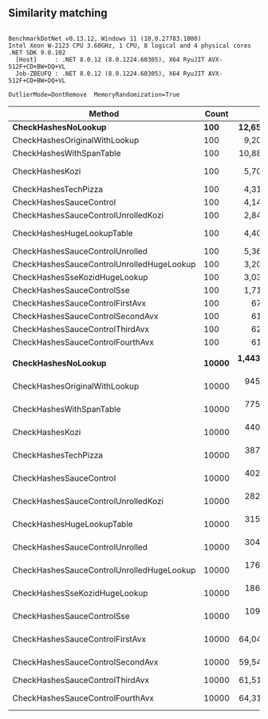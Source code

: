 ## Similarity matching



```

BenchmarkDotNet v0.13.12, Windows 11 (10.0.27783.1000)
Intel Xeon W-2123 CPU 3.60GHz, 1 CPU, 8 logical and 4 physical cores
.NET SDK 9.0.102
  [Host]     : .NET 8.0.12 (8.0.1224.60305), X64 RyuJIT AVX-512F+CD+BW+DQ+VL
  Job-ZBEUFQ : .NET 8.0.12 (8.0.1224.60305), X64 RyuJIT AVX-512F+CD+BW+DQ+VL

OutlierMode=DontRemove  MemoryRandomization=True  

```
| Method                                    | Count | Mean           | Error        | StdDev        | Median         | Ratio | RatioSD |
|------------------------------------------ |------ |---------------:|-------------:|--------------:|---------------:|------:|--------:|
| **CheckHashesNoLookup**                       | **100**   |    **12,659.9 ns** |    **246.29 ns** |     **320.24 ns** |    **12,553.5 ns** | **19.63** |    **2.06** |
| CheckHashesOriginalWithLookup             | 100   |     9,208.2 ns |    181.47 ns |     366.58 ns |     9,034.6 ns | 14.91 |    1.29 |
| CheckHashesWithSpanTable                  | 100   |    10,889.5 ns |    217.83 ns |     298.16 ns |    10,764.3 ns | 16.78 |    1.79 |
| CheckHashesKozi                           | 100   |     5,705.0 ns |    424.32 ns |   1,251.11 ns |     5,170.2 ns |  9.27 |    1.94 |
| CheckHashesTechPizza                      | 100   |     4,318.5 ns |    312.95 ns |     922.75 ns |     3,898.8 ns |  7.07 |    1.71 |
| CheckHashesSauceControl                   | 100   |     4,140.6 ns |     92.91 ns |     273.95 ns |     4,061.0 ns |  6.76 |    0.75 |
| CheckHashesSauceControlUnrolledKozi       | 100   |     2,846.7 ns |     56.57 ns |     160.49 ns |     2,798.4 ns |  4.65 |    0.49 |
| CheckHashesHugeLookupTable                | 100   |     4,402.3 ns |    350.84 ns |   1,034.45 ns |     4,573.8 ns |  7.20 |    1.82 |
| CheckHashesSauceControlUnrolled           | 100   |     5,361.3 ns |     65.96 ns |      61.70 ns |     5,343.7 ns |  8.19 |    0.90 |
| CheckHashesSauceControlUnrolledHugeLookup | 100   |     3,207.6 ns |     41.23 ns |      38.56 ns |     3,203.5 ns |  4.90 |    0.53 |
| CheckHashesSseKozidHugeLookup             | 100   |     3,033.7 ns |     59.71 ns |      81.73 ns |     3,055.7 ns |  4.67 |    0.46 |
| CheckHashesSauceControlSse                | 100   |     1,718.7 ns |     24.71 ns |      23.12 ns |     1,725.6 ns |  2.62 |    0.27 |
| CheckHashesSauceControlFirstAvx           | 100   |       671.1 ns |     29.85 ns |      88.01 ns |       637.9 ns |  1.10 |    0.17 |
| CheckHashesSauceControlSecondAvx          | 100   |       611.6 ns |     24.91 ns |      73.44 ns |       593.1 ns |  1.00 |    0.13 |
| CheckHashesSauceControlThirdAvx           | 100   |       625.6 ns |     16.85 ns |      49.69 ns |       605.6 ns |  1.02 |    0.12 |
| CheckHashesSauceControlFourthAvx          | 100   |       616.8 ns |     18.68 ns |      55.09 ns |       597.0 ns |  1.00 |    0.00 |
|                                           |       |                |              |               |                |       |         |
| **CheckHashesNoLookup**                       | **10000** | **1,443,754.7 ns** | **65,550.54 ns** | **193,277.25 ns** | **1,356,822.5 ns** | **22.56** |    **3.53** |
| CheckHashesOriginalWithLookup             | 10000 |   945,034.3 ns | 18,825.31 ns |  46,531.50 ns |   936,766.0 ns | 14.76 |    1.18 |
| CheckHashesWithSpanTable                  | 10000 |   775,333.1 ns | 15,068.64 ns |  15,474.38 ns |   775,331.0 ns | 12.21 |    0.49 |
| CheckHashesKozi                           | 10000 |   440,414.5 ns |  8,769.51 ns |  21,511.76 ns |   435,897.6 ns |  6.87 |    0.56 |
| CheckHashesTechPizza                      | 10000 |   387,668.2 ns |  7,740.46 ns |  22,701.44 ns |   381,091.7 ns |  6.05 |    0.51 |
| CheckHashesSauceControl                   | 10000 |   402,913.8 ns | 11,166.12 ns |  32,923.55 ns |   393,039.4 ns |  6.29 |    0.64 |
| CheckHashesSauceControlUnrolledKozi       | 10000 |   282,326.1 ns |  5,600.32 ns |  16,424.78 ns |   276,176.6 ns |  4.41 |    0.36 |
| CheckHashesHugeLookupTable                | 10000 |   315,673.7 ns |  6,241.41 ns |  13,700.04 ns |   311,256.2 ns |  5.00 |    0.33 |
| CheckHashesSauceControlUnrolled           | 10000 |   304,802.1 ns |  8,766.50 ns |  25,848.23 ns |   295,932.1 ns |  4.75 |    0.44 |
| CheckHashesSauceControlUnrolledHugeLookup | 10000 |   176,454.3 ns |  2,938.78 ns |   2,748.94 ns |   176,238.6 ns |  2.78 |    0.13 |
| CheckHashesSseKozidHugeLookup             | 10000 |   186,392.5 ns |  4,430.09 ns |  13,062.23 ns |   181,788.8 ns |  2.91 |    0.29 |
| CheckHashesSauceControlSse                | 10000 |   109,301.1 ns |  2,173.97 ns |   5,038.51 ns |   108,411.6 ns |  1.72 |    0.11 |
| CheckHashesSauceControlFirstAvx           | 10000 |    64,044.8 ns |  1,969.09 ns |   5,805.91 ns |    62,657.7 ns |  1.00 |    0.11 |
| CheckHashesSauceControlSecondAvx          | 10000 |    59,542.4 ns |  1,139.47 ns |   1,356.45 ns |    59,152.9 ns |  0.94 |    0.05 |
| CheckHashesSauceControlThirdAvx           | 10000 |    61,511.2 ns |    892.83 ns |     835.15 ns |    61,519.6 ns |  0.97 |    0.04 |
| CheckHashesSauceControlFourthAvx          | 10000 |    64,316.5 ns |  1,383.22 ns |   4,078.45 ns |    63,039.9 ns |  1.00 |    0.00 |
